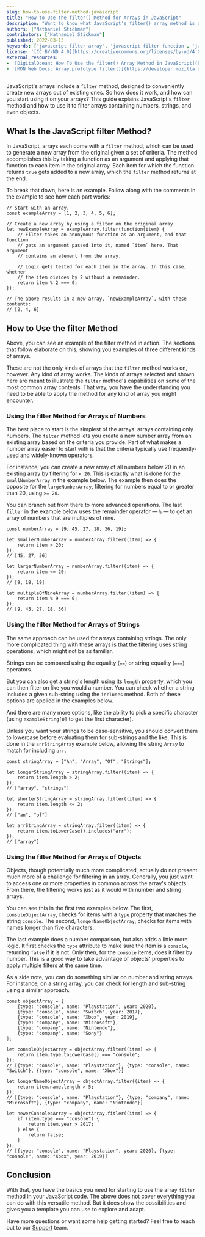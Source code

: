 ```yaml
---
slug: how-to-use-filter-method-javascript
title: "How to Use the filter() Method for Arrays in JavaScript"
description: "Want to know what JavaScript’s filter() array method is and how to use it? This guide gives you everything you need to understand what filter() does and how to apply it in your JavaScript development."
authors: ["Nathaniel Stickman"]
contributors: ["Nathaniel Stickman"]
published: 2022-03-13
keywords: ['javascript filter array', 'javascript filter function', 'javascript filter method']
license: '[CC BY-ND 4.0](https://creativecommons.org/licenses/by-nd/4.0)'
external_resources:
- '[DigitalOcean: How To Use the filter() Array Method in JavaScript](https://www.digitalocean.com/community/tutorials/js-filter-array-method)'
- '[MDN Web Docs: Array.prototype.filter()](https://developer.mozilla.org/en-US/docs/Web/JavaScript/Reference/Global_Objects/Array/filter)'
---
```


JavaScript's arrays include a `filter` method, designed to conveniently create new arrays out of existing ones. So how does it work, and how can you start using it on your arrays? This guide explains JavaScript's `filter` method and how to use it to filter arrays containing numbers, strings, and even objects.

## What Is the JavaScript filter Method?

In JavaScript, arrays each come with a `filter` method, which can be used to generate a new array from the original given a set of criteria. The method accomplishes this by taking a function as an argument and applying that function to each item in the original array. Each item for which the function returns `true` gets added to a new array, which the `filter` method returns at the end.

To break that down, here is an example. Follow along with the comments in the example to see how each part works:

```file {title="filter_method_example.js" lang="javascript"}
// Start with an array.
const exampleArray = [1, 2, 3, 4, 5, 6];

// Create a new array by using a filter on the original array.
let newExampleArray = exampleArray.filter(function(item) {
    // Filter takes an anonymous function as an argument, and that function
    // gets an argument passed into it, named `item` here. That argument
    // contains an element from the array.

    // Logic gets tested for each item in the array. In this case, whether
    // the item divides by 2 without a remainder.
    return item % 2 === 0;
});

// The above results in a new array, `newExampleArray`, with these contents:
// [2, 4, 6]
```

## How to Use the filter Method

Above, you can see an example of the filter method in action. The sections that follow elaborate on this, showing you examples of three different kinds of arrays.

These are not the only kinds of arrays that the `filter` method works on, however. Any kind of array works. The kinds of arrays selected and shown here are meant to illustrate the `filter` method's capabilities on some of the most common array contents. That way, you have the understanding you need to be able to apply the method for any kind of array you might encounter.

### Using the filter Method for Arrays of Numbers

The best place to start is the simplest of the arrays: arrays containing only numbers. The `filter` method lets you create a new number array from an existing array based on the criteria you provide. Part of what makes a number array easier to start with is that the criteria typically use frequently-used and widely-known operators.

For instance, you can create a new array of all numbers below 20 in an existing array by filtering for `< 20`. This is exactly what is done for the `smallNumberArray` in the example below. The example then does the opposite for the `largeNumberArray`, filtering for numbers equal to or greater than 20, using `>= 20`.

You can branch out from there to more advanced operations. The last `filter` in the example below uses the remainder operator — `%` — to get an array of numbers that are multiples of nine.

```file {title="filter_array_of_numbers.js" lang="javascript"}
const numberArray = [9, 45, 27, 18, 36, 19];

let smallerNumberArray = numberArray.filter((item) => {
    return item > 20;
});
// [45, 27, 36]

let largerNumberArray = numberArray.filter((item) => {
    return item <= 20;
});
// [9, 18, 19]

let multipleOfNineArray = numberArray.filter((item) => {
    return item % 9 === 0;
});
// [9, 45, 27, 18, 36]
```

### Using the filter Method for Arrays of Strings

The same approach can be used for arrays containing strings. The only more complicated thing with these arrays is that the filtering uses string operations, which might not be as familiar.

Strings can be compared using the equality (`==`) or string equality (`===`) operators.

But you can also get a string's length using its `length` property, which you can then filter on like you would a number. You can check whether a string includes a given sub-string using the `includes` method. Both of these options are applied in the examples below.

And there are many more options, like the ability to pick a specific character (using `exampleString[0]` to get the first character).

Unless you want your strings to be case-sensitive, you should convert them to lowercase before evaluating them for sub-strings and the like. This is done in the `arrStringArray` example below, allowing the string `Array` to match for including `arr`.

```file {title="filter_array_of_strings.js" lang="javascript"}
const stringArray = ["An", "Array", "Of", "Strings"];

let longerStringArray = stringArray.filter((item) => {
    return item.length > 2;
});
// ["array", "strings"]

let shorterStringArray = stringArray.filter((item) => {
    return item.length <= 2;
});
// ["an", "of"]

let arrStringArray = stringArray.filter((item) => {
    return item.toLowerCase().includes("arr");
});
// ["array"]
```

### Using the filter Method for Arrays of Objects

Objects, though potentially much more complicated, actually do not present much more of a challenge for filtering in an array. Generally, you just want to access one or more properties in common across the array's objects. From there, the filtering works just as it would with number and string arrays.

You can see this in the first two examples below. The first, `consoleObjectArray`, checks for items with a `type` property that matches the string `console`. The second, `longerNameObjectArray`, checks for items with names longer than five characters.

The last example does a number comparison, but also adds a little more logic. It first checks the `type` attribute to make sure the item is a `console`, returning `false` if it is not. Only then, for the `console` items, does it filter by number. This is a good way to take advantage of objects' properties to apply multiple filters at the same time.

As a side note, you can do something similar on number and string arrays. For instance, on a string array, you can check for length and sub-string using a similar approach.

```file {title="filter_array_of_objects.js" lang="javascript"}
const objectArray = [
    {type: "console", name: "Playstation", year: 2020},
    {type: "console", name: "Switch", year: 2017},
    {type: "console", name: "Xbox", year: 2019},
    {type: "company", name: "Microsoft"},
    {type: "company", name: "Nintendo"},
    {type: "company", name: "Sony"}
];

let consoleObjectArray = objectArray.filter((item) => {
    return item.type.toLowerCase() === "console";
});
// [{type: "console", name: "Playstation"}, {type: "console", name: "Switch"}, {type: "console", name: "Xbox"}]

let longerNameObjectArray = objectArray.filter((item) => {
    return item.name.length > 5;
});
// [{type: "console", name: "Playstation"}, {type: "company", name: "Microsoft"}, {type: "company", name: "Nintendo"}]

let newerConsolesArray = objectArray.fitler((item) => {
    if (item.type === "console") {
        return item.year > 2017;
    } else {
        return false;
    }
});
// [{type: "console", name: "Playstation", year: 2020}, {type: "console", name: "Xbox", year: 2019}]
```

## Conclusion

With that, you have the basics you need for starting to use the array `filter` method in your JavaScript code. The above does not cover everything you can do with this versatile method. But it does show the possibilities and gives you a template you can use to explore and adapt.

Have more questions or want some help getting started? Feel free to reach out to our [Support](https://www.linode.com/support/) team.
